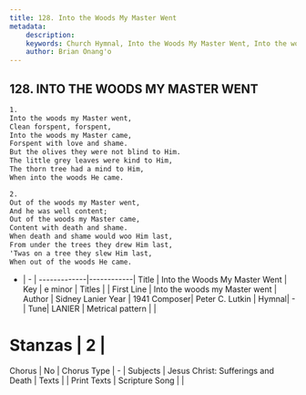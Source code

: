 ```yaml
---
title: 128. Into the Woods My Master Went
metadata:
    description: 
    keywords: Church Hymnal, Into the Woods My Master Went, Into the woods my Master went, 
    author: Brian Onang'o
---
```



## 128. INTO THE WOODS MY MASTER WENT

```txt
1.
Into the woods my Master went, 
Clean forspent, forspent, 
Into the woods my Master came, 
Forspent with love and shame. 
But the olives they were not blind to Him. 
The little grey leaves were kind to Him, 
The thorn tree had a mind to Him, 
When into the woods He came. 

2.
Out of the woods my Master went, 
And he was well content; 
Out of the woods my Master came, 
Content with death and shame. 
When death and shame would woo Him last, 
From under the trees they drew Him last, 
'Twas on a tree they slew Him last, 
When out of the woods He came.

```

- |   -  |
-------------|------------|
Title | Into the Woods My Master Went |
Key | e minor |
Titles |  |
First Line | Into the woods my Master went |
Author | Sidney Lanier
Year | 1941
Composer| Peter C. Lutkin |
Hymnal|  - |
Tune| LANIER |
Metrical pattern | |
# Stanzas | 2 |
Chorus | No |
Chorus Type | - |
Subjects | Jesus Christ: Sufferings and Death |
Texts |  |
Print Texts | 
Scripture Song |  |
  
